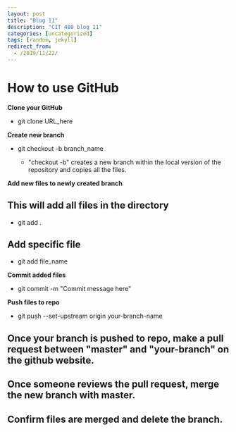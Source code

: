 ```yaml
---
layout: post
title: "Blog 11"
description: "CIT 480 blog 11"
categories: [uncategorized]
tags: [random, jekyll]
redirect_from:
  - /2019/11/22/
---
```


# How to use GitHub

__Clone your GitHub__

* git clone URL_here

__Create new branch__

* git checkout -b branch_name

	*  "checkout -b" creates a new branch within the local version of the repository and copies all the files. 

__Add new files to newly created branch__

## This will add all files in the directory

* git add . 

## Add specific file

* git add file_name

__Commit added files__

* git commit -m "Commit message here"
	
__Push files to repo__

* git push --set-upstream origin your-branch-name
	
## Once your branch is pushed to repo, make a pull request between "master" and "your-branch" on the github website.
	
## Once someone reviews the pull request, merge the new branch with master.

## Confirm files are merged and delete the branch.
	
